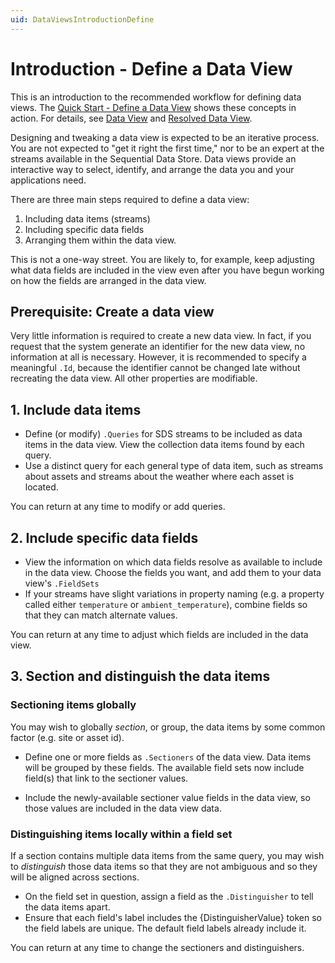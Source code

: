 ```yaml
---
uid: DataViewsIntroductionDefine
---
```


# Introduction - Define a Data View

This is an introduction to the recommended workflow for defining data views. The [Quick Start - Define a Data View](xref:DataViewsQuickStartDefine) shows these concepts in action. For details, see [Data View](xref:DataView) and [Resolved Data View](xref:ResolvedDataView).


Designing and tweaking a data view is expected to be an iterative process. You are not expected to "get it right the first time," nor to be an expert at the streams available in the Sequential Data Store. Data views provide an interactive way to select, identify, and arrange the data you and your applications need.

There are three main steps required to define a data view: 
1. Including data items (streams)
2. Including specific data fields
3. Arranging them within the data view.

This is not a one-way street. You are likely to, for example, keep adjusting what data fields are included in the view even after you have begun working on how the fields are arranged in the data view.

## Prerequisite: Create a data view
Very little information is required to create a new data view. In fact, if you request that the system generate an identifier for the new data view, no information at all is necessary. However, it is recommended to specify a meaningful `.Id`, because the identifier cannot be changed late without recreating the data view. All other properties are modifiable.



## 1. Include data items

- Define (or modify) `.Queries` for SDS streams to be included as data items in the data view. View the collection data items found by each query.
- Use a distinct query for each general type of data item, such as streams about assets and streams about the weather where each asset is located.

You can return at any time to modify or add queries.

## 2. Include specific data fields

- View the information on which data fields resolve as available to include in the data view. Choose the fields you want, and add them to your data view's `.FieldSets`
- If your streams have slight variations in property naming (e.g. a property called either `temperature` or `ambient_temperature`), combine fields so that they can match alternate values.

You can return at any time to adjust which fields are included in the data view.

## 3. Section and distinguish the data items

### Sectioning items globally
You may wish to globally *section*, or group, the data items by some common factor (e.g. site or asset id).  

- Define one or more fields as `.Sectioners` of the data view. Data items will be grouped by these fields. The available field sets now include field(s) that link to the sectioner values.

- Include the newly-available sectioner value fields in the data view, so those values are included in the data view data.

### Distinguishing items locally within a field set
If a section contains multiple data items from the same query, you may wish to *distinguish* those data items so that they are not ambiguous and so they will be aligned across sections.

- On the field set in question, assign a field as the `.Distinguisher` to tell the data items apart.
- Ensure that each field's label includes the {DistinguisherValue} token so the field labels are unique. The default field labels already include it.

You can return at any time to change the sectioners and distinguishers.